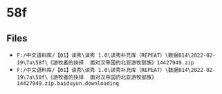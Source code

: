 # 58f

## Files

- `F:/中文语料库/【01】读秀\读秀 1.0\读秀补充库（REPEAT）\数据014\2022-02-19\7a\58f\《游牧者的抉择  面对汉帝国的北亚游牧部族》14427949.zip`
- `F:/中文语料库/【01】读秀\读秀 1.0\读秀补充库（REPEAT）\数据014\2022-02-19\7a\58f\《游牧者的抉择  面对汉帝国的北亚游牧部族》14427949.zip.baiduyun.downloading`
